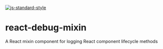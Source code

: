 [![js-standard-style](https://img.shields.io/badge/code%20style-standard-brightgreen.svg?style=flat-square)](https://github.com/feross/standard)

# react-debug-mixin
A React mixin component for logging React component lifecycle methods

